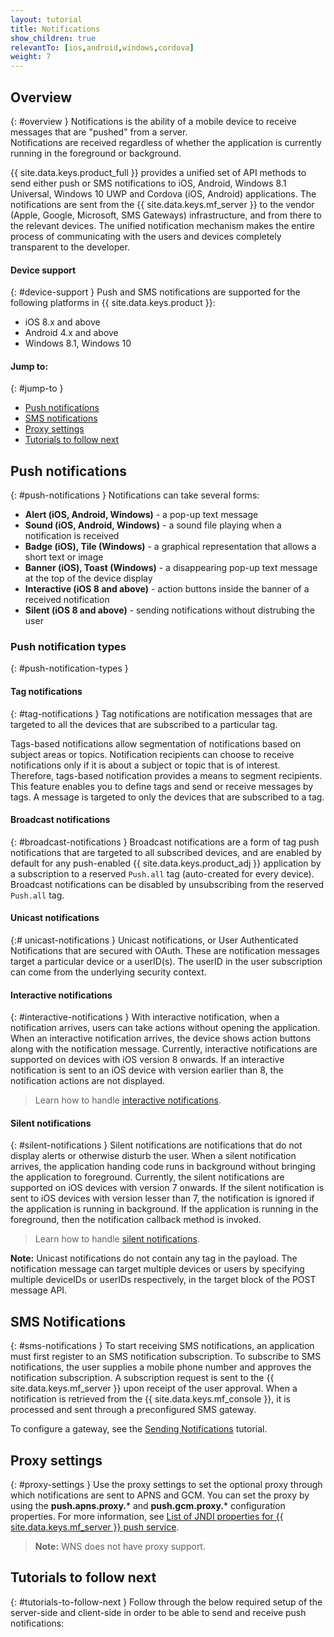 ```yaml
---
layout: tutorial
title: Notifications
show_children: true
relevantTo: [ios,android,windows,cordova]
weight: 7
---
```

<!-- NLS_CHARSET=UTF-8 -->
## Overview
{: #overview }
Notifications is the ability of a mobile device to receive messages that are "pushed" from a server.  
Notifications are received regardless of whether the application is currently running in the foreground or background.  

{{ site.data.keys.product_full }} provides a unified set of API methods to send either push or SMS notifications to iOS, Android, Windows 8.1 Universal, Windows 10 UWP and Cordova (iOS, Android) applications. The notifications are sent from the {{ site.data.keys.mf_server }} to the vendor (Apple, Google, Microsoft, SMS Gateways) infrastructure, and from there to the relevant devices. The unified notification mechanism makes the entire process of communicating with the users and devices completely transparent to the developer.

#### Device support
{: #device-support }
Push and SMS notifications are supported for the following platforms in {{ site.data.keys.product }}:

* iOS 8.x and above
* Android 4.x and above
* Windows 8.1, Windows 10

#### Jump to:
{: #jump-to }
* [Push notifications](#push-notifications)
* [SMS notifications](#sms-notifications)
* [Proxy settings](#proxy-settings)
* [Tutorials to follow next](#tutorials-to-follow-next)

## Push notifications
{: #push-notifications }
Notifications can take several forms:

* **Alert (iOS, Android, Windows)** -  a pop-up text message
* **Sound (iOS, Android, Windows)** - a sound file playing when a notification is received
* **Badge (iOS), Tile (Windows)** - a graphical representation that allows a short text or image
* **Banner (iOS), Toast (Windows)** - a disappearing pop-up text message at the top of the device display
* **Interactive (iOS 8 and above)** - action buttons inside the banner of a received notification
* **Silent (iOS 8 and above)** - sending notifications without distrubing the user

### Push notification types 
{: #push-notification-types }
#### Tag notifications
{: #tag-notifications }
Tag notifications are notification messages that are targeted to all the devices that are subscribed to a particular tag.  

Tags-based notifications allow segmentation of notifications based on subject areas or topics. Notification recipients can choose to receive notifications only if it is about a subject or topic that is of interest. Therefore, tags-based notification provides a means to segment recipients. This feature enables you to define tags and send or receive messages by tags. A message is targeted to only the devices that are subscribed to a tag.

#### Broadcast notifications
{: #broadcast-notifications }
Broadcast notifications are a form of tag push notifications that are targeted to all subscribed devices, and are enabled by default for any push-enabled {{ site.data.keys.product_adj }} application by a subscription to a reserved `Push.all` tag (auto-created for every device). Broadcast notifications can be disabled by unsubscribing from the reserved `Push.all` tag.

#### Unicast notifications
{:# unicast-notifications }
Unicast notifications, or User Authenticated Notifications that are secured with OAuth. These are notification messages target a particular device or a userID(s). The userID in the user subscription can come from the underlying security context.

#### Interactive notifications
{: #interactive-notifications }
With interactive notification, when a notification arrives, users can take actions without opening the application. When an interactive notification arrives, the device shows action buttons along with the notification message. Currently, interactive notifications are supported on devices with iOS version 8 onwards. If an interactive notification is sent to an iOS device with version earlier than 8, the notification actions are not displayed.

> Learn how to handle [interactive notifications](handling-push-notifications/interactive).

#### Silent notifications
{: #silent-notifications }
Silent notifications are notifications that do not display alerts or otherwise disturb the user. When a silent notification arrives, the application handing code runs in background without bringing the application to foreground. Currently, the silent notifications are supported on iOS devices with version 7 onwards. If the silent notification is sent to iOS devices with version lesser than 7, the notification is ignored if the application is running in background. If the application is running in the foreground, then the notification callback method is invoked.

> Learn how to handle [silent notifications](handling-push-notifications/silent).

**Note:** Unicast notifications do not contain any tag in the payload. The notification message can target multiple devices or users by specifying multiple deviceIDs or userIDs respectively, in the target block of the POST message API.

## SMS Notifications
{: #sms-notifications }
To start receiving SMS notifications, an application must first register to an SMS notification subscription. To subscribe to SMS notifications, the user supplies a mobile phone number and approves the notification subscription. A subscription request is sent to the {{ site.data.keys.mf_server }} upon receipt of the user approval. When a notification is retrieved from the {{ site.data.keys.mf_console }}, it is processed and sent through a preconfigured SMS gateway.

To configure a gateway, see the [Sending Notifications](sending-notifications) tutorial.

## Proxy settings
{: #proxy-settings }
Use the proxy settings to set the optional proxy through which notifications are sent to APNS and GCM. You can set the proxy by using the **push.apns.proxy.*** and **push.gcm.proxy.*** configuration properties. For more information, see [List of JNDI properties for {{ site.data.keys.mf_server }} push service](../installation-configuration/production/server-configuration/#list-of-jndi-properties-for-mobilefirst-server-push-service).

> **Note:** WNS does not have proxy support.

## Tutorials to follow next
{: #tutorials-to-follow-next }
Follow through the below required setup of the server-side and client-side in order to be able to send and receive push notifications:
